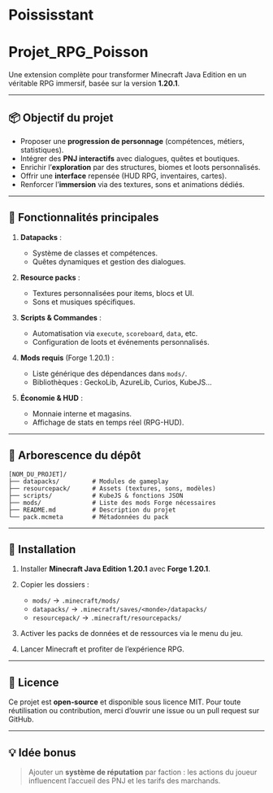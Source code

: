# Poississtant
# Projet_RPG_Poisson

Une extension complète pour transformer Minecraft Java Edition en un véritable RPG immersif, basée sur la version **1.20.1**.

---

## 📦 Objectif du projet

* Proposer une **progression de personnage** (compétences, métiers, statistiques).
* Intégrer des **PNJ interactifs** avec dialogues, quêtes et boutiques.
* Enrichir l’**exploration** par des structures, biomes et loots personnalisés.
* Offrir une **interface** repensée (HUD RPG, inventaires, cartes).
* Renforcer l’**immersion** via des textures, sons et animations dédiés.

---

## 🧰 Fonctionnalités principales

1. **Datapacks** :

   * Système de classes et compétences.
   * Quêtes dynamiques et gestion des dialogues.
2. **Resource packs** :

   * Textures personnalisées pour items, blocs et UI.
   * Sons et musiques spécifiques.
3. **Scripts & Commandes** :

   * Automatisation via `execute`, `scoreboard`, `data`, etc.
   * Configuration de loots et événements personnalisés.
4. **Mods requis** (Forge 1.20.1) :

   * Liste générique des dépendances dans `mods/`.
   * Bibliothèques : GeckoLib, AzureLib, Curios, KubeJS...
5. **Économie & HUD** :

   * Monnaie interne et magasins.
   * Affichage de stats en temps réel (RPG-HUD).

---

## 📂 Arborescence du dépôt

```plaintext
[NOM_DU_PROJET]/
├── datapacks/         # Modules de gameplay
├── resourcepack/      # Assets (textures, sons, modèles)
├── scripts/           # KubeJS & fonctions JSON
├── mods/              # Liste des mods Forge nécessaires
├── README.md          # Description du projet
└── pack.mcmeta        # Métadonnées du pack
```

---

## 🚀 Installation

1. Installer **Minecraft Java Edition 1.20.1** avec **Forge 1.20.1**.
2. Copier les dossiers :

   * `mods/` → `.minecraft/mods/`
   * `datapacks/` → `.minecraft/saves/<monde>/datapacks/`
   * `resourcepack/` → `.minecraft/resourcepacks/`
3. Activer les packs de données et de ressources via le menu du jeu.
4. Lancer Minecraft et profiter de l’expérience RPG.

---

## 📜 Licence

Ce projet est **open‑source** et disponible sous licence MIT. Pour toute réutilisation ou contribution, merci d’ouvrir une issue ou un pull request sur GitHub.

---

## 💡 Idée bonus

> Ajouter un **système de réputation** par faction : les actions du joueur influencent l’accueil des PNJ et les tarifs des marchands.
